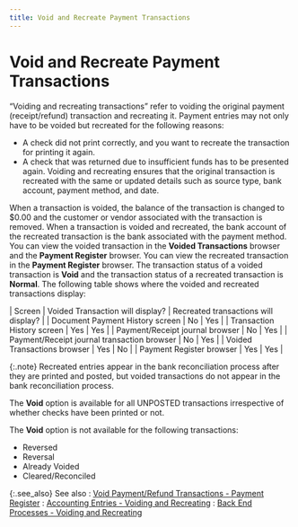 ```yaml
---
title: Void and Recreate Payment Transactions
---
```


# Void and Recreate Payment Transactions


“Voiding and recreating transactions” refer to voiding the original  payment (receipt/refund) transaction and recreating it. Payment entries  may not only have to be voided but recreated for the following reasons:

- A check did  not print correctly, and you want to recreate the transaction for printing  it again.
- A check that  was returned due to insufficient funds has to be presented again. Voiding  and recreating ensures that the original transaction is recreated with  the same or updated details such as source type, bank account, payment  method, and date.



When a transaction is voided, the balance of the transaction is changed  to $0.00 and the customer or vendor associated with the transaction is  removed. When a transaction is voided and recreated, the bank account  of the recreated transaction is the bank associated with the payment method.  You can view the voided transaction in the **Voided 
 Transactions** browser and the **Payment 
 Register** browser. You can view the recreated transaction in the  **Payment Register** browser. The  transaction status of a voided transaction is **Void**  and the transaction status of a recreated transaction is **Normal**.  The following table shows where the voided and recreated transactions  display:


| Screen | Voided Transaction will display? | Recreated transactions will display? |
| Document Payment History screen | No | Yes |
| Transaction History screen | Yes | Yes |
| Payment/Receipt journal browser | No | Yes |
| Payment/Receipt journal transaction browser | No | Yes |
| Voided Transactions browser | Yes | No |
| Payment Register browser | Yes | Yes |



{:.note}
Recreated entries appear in the bank reconciliation  process after they are printed and posted, but voided transactions do  not appear in the bank reconciliation process.


The **Void** option is available  for all UNPOSTED transactions irrespective of whether checks have been  printed or not.


The **Void** option is not available  for the following transactions:

- Reversed
- Reversal
- Already Voided
- Cleared/Reconciled



{:.see_also}
See also
: [Void  Payment/Refund Transactions - Payment Register]({{site.acc_baseurl}}/payment-register/wizard/browser/voiding-transactions-payment-register/voiding_transactions_from_the_payment_register.html)
: [Accounting  Entries - Voiding and Recreating]({{site.acc_baseurl}}/payment-register/wizard/browser/voiding-and-recreating-transactions/acc_entries_void_and_recreate.html)
: [Back  End Processes - Voiding and Recreating]({{site.acc_baseurl}}/payment-register/wizard/browser/voiding-and-recreating-transactions/back_end_processes_for_voiding_and_recreating.html)
